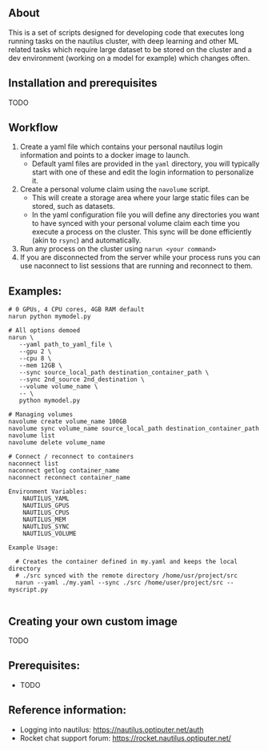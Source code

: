 ## About
This is a set of scripts designed for developing code that executes
long running tasks on the nautilus cluster, with deep learning and other
ML related tasks which require large dataset to be stored on the
cluster and a dev environment (working on a model for example)
which changes often.

## Installation and prerequisites
TODO

## Workflow

1. Create a yaml file which contains your personal nautilus login
   information and points to a docker image to launch.
    - Default yaml files are provided in the `yaml` directory,
      you will typically start with one of these and edit the
      login information to personalize it.
2. Create a personal volume claim using the `navolume` script.
    - This will create a storage area where your large static files
      can be stored, such as datasets.
    - In the yaml configuration file you will define any directories
      you want to have synced with your personal volume claim each
      time you execute a process on the cluster. This sync will be
      done efficiently (akin to `rsync`) and automatically.
3. Run any process on the cluster using `narun <your command>`
4. If you are disconnected from the server while your process runs
   you can use naconnect to list sessions that are running and reconnect
   to them.

## Examples:

```
# 0 GPUs, 4 CPU cores, 4GB RAM default
narun python mymodel.py

# All options demoed
narun \
   --yaml path_to_yaml_file \
   --gpu 2 \
   --cpu 8 \
   --mem 12GB \
   --sync source_local_path destination_container_path \
   --sync 2nd_source 2nd_destination \
   --volume volume_name \
   -- \
   python mymodel.py

# Managing volumes
navolume create volume_name 100GB
navolume sync volume_name source_local_path destination_container_path
navolume list
navolume delete volume_name

# Connect / reconnect to containers
naconnect list
naconnect getlog container_name
naconnect reconnect container_name

Environment Variables:
	NAUTILUS_YAML
	NAUTILUS_GPUS
	NAUTILUS_CPUS
	NAUTILUS_MEM
	NAUTLIUS_SYNC
	NAUTILUS_VOLUME

Example Usage:

  # Creates the container defined in my.yaml and keeps the local directory
  # ./src synced with the remote directory /home/usr/project/src
  narun --yaml ./my.yaml --sync ./src /home/user/project/src -- myscript.py


```

## Creating your own custom image
TODO

## Prerequisites:
- TODO

## Reference information:

- Logging into nautilus: https://nautilus.optiputer.net/auth
- Rocket chat support forum: https://rocket.nautilus.optiputer.net/



